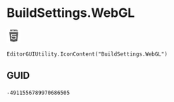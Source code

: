 # BuildSettings.WebGL
![](/img/BuildSettings.WebGL.png)

``` CSharp
EditorGUIUtility.IconContent("BuildSettings.WebGL")
```
## GUID
```
-4911556789970686505
```
